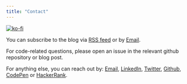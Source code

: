 ```yaml
---
title: "Contact"
---
```


[![ko-fi](https://ko-fi.com/img/githubbutton_sm.svg)](https://ko-fi.com/P5P8D81J9)

You can subscribe to the blog via [RSS feed](/rss.xml) or by [Email](http://eepurl.com/bgk17b).

For code-related questions, please open an issue in the relevant github repository or blog post.

For anything else, you can reach out by: [Email](mailto:hello[@]joanmira[.]com), [LinkedIn](http://linkedin.com/in/joanmira), [Twitter](http://twitter.com/gazpachu), [Github](http://github.com/gazpachu), [CodePen](http://codepen.io/gazpachu) or [HackerRank](https://www.hackerrank.com/gazpachu).